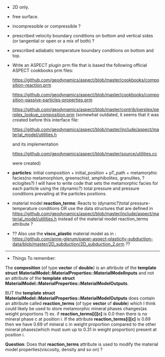 - 2D only.
- free surface.
- incompressible or compressible ?
- prescribed velocity boundary conditions on bottom and vertical sides (or tangential or open or a mix of both) ?
- prescribed adiabatic temperature boundary conditions on bottom and top.
  
- Write an ASPECT plugin prm file that is based the following official ASPECT cookbooks prm files: 

   https://github.com/geodynamics/aspect/blob/master/cookbooks/composition-reaction.prm

   https://github.com/geodynamics/aspect/blob/master/cookbooks/composition-passive-particles-properties.prm

   https://github.com/geodynamics/aspect/blob/master/contrib/perplex/perplex_lookup_composition.prm
   (somewhat outdated, it seems that it was created before this interface file:

    https://github.com/geodynamics/aspect/blob/master/include/aspect/material_model/utilities.h

    and its implementation

    https://github.com/geodynamics/aspect/blob/master/source/utilities.cc

    were created)

-  __particles__: initial composition + initial_position + pT_path + 
metamorphic facies(no metamorphism, greenschist, amphibolites, granulites, ?eclogites?)
I will have to write code that sets the metamorphic facies for each particle
using the (dynamic?) total pressure and pressure conditions prevailing at the
particles positions.

-  material model __reaction_terms__: Reacts to (dynamic?)total pressure-temperature conditions OR use 
the data structures that are defined in
https://github.com/geodynamics/aspect/blob/master/include/aspect/material_model/utilities.h
instead of the material model reaction_terms attribute ?  
 
- ?? Also use the __visco_plastic__ material model as in :
https://github.com/anne-glerum/paper-aspect-plasticity-subduction-data/blob/master/2D_subduction/2D_subduction_2.prm ??
 

------------------------------------------------------------------
- Things To remember:
 
The __composition__ (of type __vector<vector>__ of __double__) is an attribute of the __template__ __<int dim>struct__
__MaterialModel::MaterialProperties::MaterialModelInputs__ and not an attribute of the __template__ __<int dim>struct__ 
__MaterialModel::MaterialProperties::MaterialModelOutputs__.

BUT the __template__ __<int dim>struct__ __MaterialModel::MaterialProperties::MaterialModelOutputs__ does contain
an attribute called __reaction_terms__ (of type __vector<vector>__ of __double__) which I think could likely be 
used to store metamorphic mineral phases changes(as weight proportions ?) ex. if __reaction_terms[i][c]__ is 0.0
then  there is no mineral phase c at position i. If the attribute __reaction_terms[i][c]__ is 0.69 then we have 
0.69 of mineral c in weight proportion compared to the other mineral phases(which must sum up to 0.31 in weight
proportion) present at position i.

__Question__: Does that __reaction_terms__ attribute is used to modify the material model properties(viscosity,
density and so on) ?

